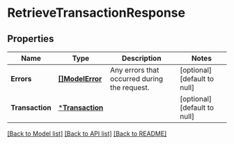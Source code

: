 # RetrieveTransactionResponse

## Properties

 Name            | Type                               | Description                                  | Notes                        
-----------------|------------------------------------|----------------------------------------------|------------------------------
 **Errors**      | [**[]ModelError**](Error.md)       | Any errors that occurred during the request. | [optional] [default to null] 
 **Transaction** | [***Transaction**](Transaction.md) |                                              | [optional] [default to null] 

[[Back to Model list]](../README.md#documentation-for-models) [[Back to API list]](../README.md#documentation-for-api-endpoints) [[Back to README]](../README.md)

